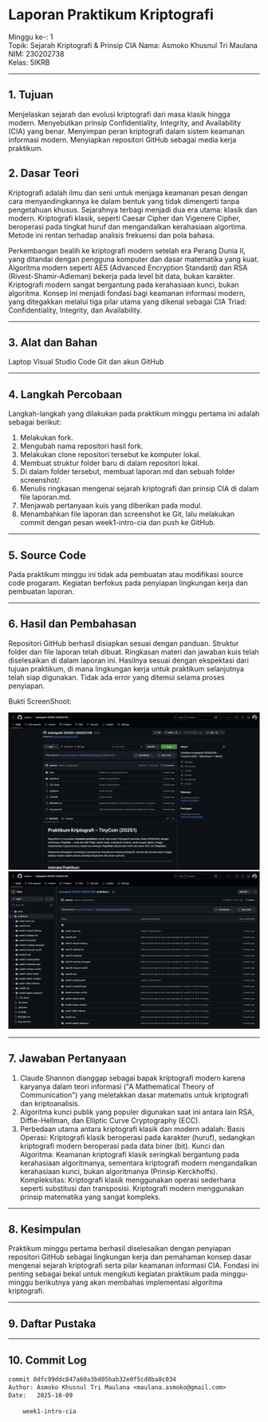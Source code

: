# Laporan Praktikum Kriptografi

Minggu ke-: 1  
Topik: Sejarah Kriptografi & Prinsip CIA
Nama: Asmoko Khusnul Tri Maulana  
NIM: 230202738  
Kelas: 5IKRB

---

## 1. Tujuan

Menjelaskan sejarah dan evolusi kriptografi dari masa klasik hingga modern.
Menyebutkan prinsip Confidentiality, Integrity, and Availability (CIA) yang benar.
Menyimpan peran kriptografi dalam sistem keamanan informasi modern.
Menyiapkan repositori GitHub sebagai media kerja praktikum.

## 2. Dasar Teori

Kriptografi adalah ilmu dan seni untuk menjaga keamanan pesan dengan cara menyandingkannya ke dalam bentuk yang tidak dimengerti tanpa pengetahuan khusus. Sejarahnya terbagi menjadi dua era utama: klasik dan modern. Kriptografi klasik, seperti Caesar Cipher dan Vigenere Cipher, beroperasi pada tingkat huruf dan mengandalkan kerahasiaan algortima. Metode ini rentan terhadap analisis frekuensi dan pola bahasa.

Perkembangan bealih ke kriptografi modern setelah era Perang Dunia II, yang ditandai dengan pengguna komputer dan dasar matematika yang kuat. Algoritma modern seperti AES (Advanced Encryption Standard) dan RSA (Rivest-Shamir-Adleman) bekerja pada level bit data, bukan karakter. Kriptografi modern sangat bergantung pada kerahasiaan kunci, bukan algoritma. Konsep ini menjadi fondasi bagi keamanan informasi modern, yang ditegakkan melalui tiga pilar utama yang dikenal sebagai CIA Triad: Confidentiality, Integrity, dan Availability.

---

## 3. Alat dan Bahan

Laptop
Visual Studio Code
Git dan akun GitHub

---

## 4. Langkah Percobaan

Langkah-langkah yang dilakukan pada praktikum minggu pertama ini adalah sebagai berikut:

1. Melakukan fork.
2. Mengubah nama repositori hasil fork.
3. Melakukan clone repositori tersebut ke komputer lokal.
4. Membuat struktur folder baru di dalam repositori lokal.
5. Di dalam folder tersebut, membuat laporan.md dan sebuah folder screenshot/.
6. Menulis ringkasan mengenai sejarah kriptografi dan prinsip CIA di dalam file laporan.md.
7. Menjawab pertanyaan kuis yang diberikan pada modul.
8. Menambahkan file laporan dan screenshot ke Git, lalu melakukan commit dengan pesan week1-intro-cia dan push ke GitHub.

---

## 5. Source Code

Pada praktikum minggu ini tidak ada pembuatan atau modifikasi source code progaram. Kegiatan berfokus pada penyiapan lingkungan kerja dan pembuatan laporan.

---

## 6. Hasil dan Pembahasan

Repositori GitHub berhasil disiapkan sesuai dengan panduan. Struktur folder dan file laporan telah dibuat. Ringkasan materi dan jawaban kuis telah diselesaikan di dalam laporan ini. Hasilnya sesuai dengan ekspektasi dari tujuan praktikum, di mana lingkungan kerja untuk praktikum selanjutnya telah siap digunakan. Tidak ada error yang ditemui selama proses penyiapan.

Bukti ScreenShoot:

![Bukti Schreenshot](screenshot/1.png)
![Bukti Schreenshot](screenshot/2.png)

---

## 7. Jawaban Pertanyaan

1. Claude Shannon dianggap sebagai bapak kriptografi modern karena karyanya dalam teori informasi ("A Mathematical Theory of Communication") yang meletakkan dasar matematis untuk kriptografi dan kriptoanalisis.
2. Algoritma kunci publik yang populer digunakan saat ini antara lain RSA, Diffie-Hellman, dan Elliptic Curve Cryptography (ECC).
3. Perbedaan utama antara kriptografi klasik dan modern adalah:
   Basis Operasi: Kriptografi klasik beroperasi pada karakter (huruf), sedangkan kriptografi modern beroperasi pada data biner (bit).
   Kunci dan Algoritma: Keamanan kriptografi klasik seringkali bergantung pada kerahasiaan algoritmanya, sementara kriptografi modern mengandalkan kerahasiaan kunci, bukan algoritmanya (Prinsip Kerckhoffs).
   Kompleksitas: Kriptografi klasik menggunakan operasi sederhana seperti substitusi dan transposisi. Kriptografi modern menggunakan prinsip matematika yang sangat kompleks.

---

## 8. Kesimpulan

Praktikum minggu pertama berhasil diselesaikan dengan penyiapan repositori GitHub sebagai lingkungan kerja dan pemahaman konsep dasar mengenai sejarah kriptografi serta pilar keamanan informasi CIA. Fondasi ini penting sebagai bekal untuk mengikuti kegiatan praktikum pada minggu-minggu berikutnya yang akan membahas implementasi algoritma kriptografi.

---

## 9. Daftar Pustaka

---

## 10. Commit Log

```
commit 0dfc99ddc847a60a3bd05bab32e0f5cd8ba8c034
Author: Asmoko Khusnul Tri Maulana <maulana.asmoko@gmail.com>
Date:   2025-10-09

    week1-intro-cia
```
